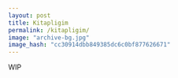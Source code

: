 ```yaml
---
layout: post
title: Kitapligim
permalink: /kitapligim/
image: "archive-bg.jpg"
image_hash: "cc30914dbb849385dc6c0bf877626671"
---
```


WIP
